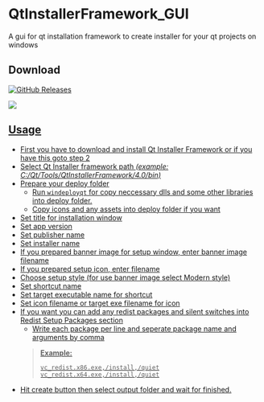 # QtInstallerFramework_GUI
A gui for qt installation framework to create installer for your qt projects on windows

## Download
<a href="https://github.com/mguludag/QSetupCreator/releases/latest/download/setup_vc17x86.7z"><img alt="GitHub Releases" src="https://img.shields.io/github/downloads/mguludag/QSetupCreator/latest/total?label=Download%20(vc17_x86)&style=for-the-badge">

![](https://raw.githubusercontent.com/mguludag/QtInstallerFramework_GUI/master/Screenshot%202020-11-26%20233724.png)


## Usage
- First you have to download and install Qt Installer Framework or if you have this goto step 2
- Select Qt Installer framework path *(example: C:/Qt/Tools/QtInstallerFramework/4.0/bin)*
- Prepare your deploy folder
  - Run `windeployqt` for copy neccessary dlls and some other libraries into deploy folder.
  - Copy icons and any assets into deploy folder if you want
- Set title for installation window
- Set app version
- Set publisher name
- Set installer name
- If you prepared banner image for setup window, enter banner image filename
- If you prepared setup icon, enter filename
- Choose setup style (for use banner image select Modern style)
- Set shortcut name
- Set target executable name for shortcut
- Set icon filename or target exe filename for icon
- If you want you can add any redist packages and silent switches into Redist Setup Packages section
  - Write each package per line and seperate package name and arguments by comma 
  > **Example:**
  > ```
  > vc_redist.x86.exe,/install,/quiet
  > vc_redist.x64.exe,/install,/quiet
  > ```
- Hit create button then select output folder and wait for finished.
